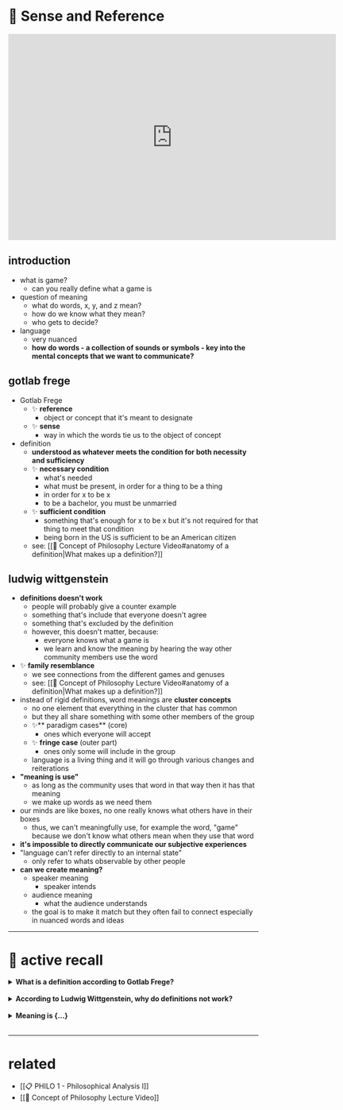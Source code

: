 # 🌲 Sense and Reference
<iframe width="660" height="415" src="https://www.youtube.com/embed/zmwgmt7wcv8" frameborder="0" allow="accelerometer; autoplay; clipboard-write; encrypted-media; gyroscope; picture-in-picture" allowfullscreen></iframe>

## introduction
- what is game?
	- can you really define what a game is
- question of meaning
	- what do words, x, y, and z mean?
	- how do we know what they mean?
	- who gets to decide?
- language
	- very nuanced
	- **how do words - a collection of sounds or symbols - key into the mental concepts that we want to communicate?**

## gotlab frege
- Gotlab Frege
	- ✨ **reference**
		-  object or concept that it's meant to designate
	- ✨  **sense**
		-  way in which the words tie us to the object of concept
-  definition
	-  **understood as whatever meets the condition for both necessity and sufficiency**
	-  ✨ **necessary condition**
		-  what's needed
		-  what must be present, in order for a thing to be a thing
		-  in order for x to be x 
		-  to be a bachelor, you must be unmarried
	-  ✨ **sufficient condition**
		-  something that's enough for x to be x but it's not required for that thing to meet that condition
		-  being born in the US is sufficient to be an American citizen
	-  see: [[🌲  Concept of Philosophy Lecture Video#anatomy of a definition|What makes up a definition?]]

## ludwig wittgenstein
- **definitions doesn't work**
	- people will probably give a counter example
	- something that's include that everyone doesn't agree
	- something that's excluded by the definition
	- however, this doesn't matter, because:
		-  everyone knows what a game is
		-  we learn and know the meaning by hearing the way other community members use the word
- ✨ **family resemblance**
	- we see connections from the different games and genuses
	- see: [[🌲  Concept of Philosophy Lecture Video#anatomy of a definition|What makes up a definition?]]
-  instead of rigid definitions, word meanings are **cluster concepts**
	-  no one element that everything in the cluster that has common
	-  but they all share something with some other members of the group
	-  ✨** paradigm cases** (core)
		-  ones which everyone will accept
	-  ✨ **fringe case** (outer part)
		-  ones only some will include in the group
	-  language is a living thing and it will go through various changes and reiterations
-  **"meaning is use"**
	-  as long as the community uses that word in that way then it has that meaning
	-  we make up words as we need them
-  our minds are like boxes, no one really knows what others have in their boxes
	-  thus, we can't meaningfully use, for example the word, "game" because we don't know what others mean when they use that word
-  **it's impossible to directly communicate our subjective experiences**
-  "language can't refer directly to an internal state"
	-  only refer to whats observable by other people
-  **can we create meaning?**
	-  speaker meaning
		-  speaker intends
	-  audience meaning
		-  what the audience understands
	-  the goal is to make it match but they often fail to connect especially in nuanced words and ideas
	
---
	
# 🧠 active recall

<details> 
	<summary> <b>What is a definition according to Gotlab Frege?</b></summary>
	It is what meets the condition for both necessity and sufficiency. Necessity is a requirement for x to be x while sufficiency is something that's enough x to be x but is not required to meet that condition.
</details>
<br>

<details> 
	<summary> <b>According to Ludwig Wittgenstein, why do definitions not work?</b></summary>
	Definitions may exclude or include things that not everybody will agreeon. Definitions for him are supposesd to be cluster of concepts since no element has everything in the cluster have in common. Thus, the core is the paradigm where almost everybody agrees with the things in that area while the outer areas are fringe cases where some may agree and some may not.
</details>
<br>


<details> 
	<summary> <b>Meaning is {...}</b></summary>
	Meaning is use. We make up words as we seem fit. The goal is to match the speaker meaning and the audience meaning.
</details>
<br>

---

# related
- [[📋 PHILO 1 - Philosophical Analysis I]]
- [[🌲  Concept of Philosophy Lecture Video]]